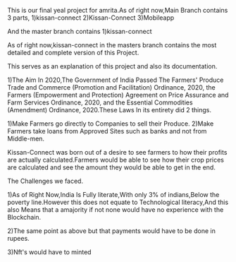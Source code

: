 This is our final yeal project for amrita.As of right now,Main Branch contains 3 parts,
1)kissan-connect
2)Kissan-Connect
3)Mobileapp

And the master branch contains 
1)kissan-connect

As of right now,kissan-connect in the masters branch contains the most detailed and complete version of this Project.

This serves as an explanation of this project and also its documentation.

1)The Aim
In 2020,The Government of India Passed The Farmers' Produce Trade and Commerce (Promotion and Facilitation) Ordinance, 2020, the Farmers (Empowerment and Protection) Agreement on Price Assurance and Farm Services Ordinance, 2020, and the Essential Commodities (Amendment) Ordinance, 2020.These Laws In its entirety did 2 things.

1)Make Farmers go directly to Companies to sell their Produce.
2)Make Farmers take loans from Approved Sites such as banks and not from Middle-men.

Kissan-Connect was born out of a desire to see farmers to how their profits are actually calculated.Farmers would be able to see how their crop prices are calculated and see the amount they would be able to get in the end.

The Challenges we faced.

1)As of Right Now,India Is Fully literate,With only 3% of indians,Below the poverty line.However this does not equate to Technological literacy,And this also Means that a amajority if not none would have no experience with the Blockchain.

2)The same point as above but that payments would have to be done in rupees.

3)Nft's would have to minted


